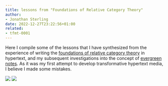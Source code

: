 ```yaml
---
title: lessons from "Foundations of Relative Category Theory"
author:
- Jonathan Sterling
date: 2022-12-27T23:22:56+01:00
related:
- tfmt-0001
---
```


Here I compile some of the lessons that I have synthesized from the experience of writing the [foundations of relative category theory](frct-003I) in hypertext, and my subsequent investigations into the concept of [evergreen notes](tfmt-0003). As it was my first attempt to develop transformative hypertext media, I believe I made some mistakes.

![](tfmt-0008)
![](tfmt-0009)
